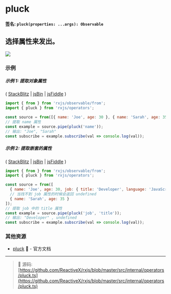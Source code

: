 # pluck

#### 签名: `pluck(properties: ...args): Observable`

## 选择属性来发出。

<div class="ua-ad"><a href="https://ultimateangular.com/?ref=76683_kee7y7vk"><img src="https://ultimateangular.com/assets/img/banners/ua-leader.svg"></a></div>

### 示例

##### 示例 1: 提取对象属性

( [StackBlitz](https://stackblitz.com/edit/typescript-1pxyt1?file=index.ts&devtoolsheight=50) |
[jsBin](http://jsbin.com/zokaxiwahe/1/edit?js,console) |
[jsFiddle](https://jsfiddle.net/btroncone/58v9xq0f/) )

```js
import { from } from 'rxjs/observable/from';
import { pluck } from 'rxjs/operators';

const source = from([{ name: 'Joe', age: 30 }, { name: 'Sarah', age: 35 }]);
// 提取 name 属性
const example = source.pipe(pluck('name'));
// 输出: "Joe", "Sarah"
const subscribe = example.subscribe(val => console.log(val));
```

##### 示例 2: 提取嵌套的属性

( [StackBlitz](https://stackblitz.com/edit/typescript-ybhnsd?file=index.ts&devtoolsheight=50) |
[jsBin](http://jsbin.com/joqesidugu/1/edit?js,console) |
[jsFiddle](https://jsfiddle.net/btroncone/n592m597/) )

```js
import { from } from 'rxjs/observable/from';
import { pluck } from 'rxjs/operators';

const source = from([
  { name: 'Joe', age: 30, job: { title: 'Developer', language: 'JavaScript' } },
  // 当找不到 job 属性的时候会返回 undefined
  { name: 'Sarah', age: 35 }
]);
// 提取 job 中的 title 属性
const example = source.pipe(pluck('job', 'title'));
// 输出: "Developer" , undefined
const subscribe = example.subscribe(val => console.log(val));
```

### 其他资源

* [pluck](http://cn.rx.js.org/class/es6/Observable.js~Observable.html#instance-method-pluck) :newspaper: - 官方文档

---
> :file_folder: 源码:  [https://github.com/ReactiveX/rxjs/blob/master/src/internal/operators/pluck.ts](https://github.com/ReactiveX/rxjs/blob/master/src/internal/operators/pluck.ts)
